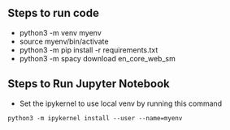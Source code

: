 ## Steps to run code

- python3 -m venv myenv
- source myenv/bin/activate
- python3 -m pip install -r requirements.txt
- python3 -m spacy download en_core_web_sm

## Steps to Run Jupyter Notebook

- Set the ipykernel to use local venv by running this command
```
python3 -m ipykernel install --user --name=myenv
```

